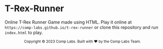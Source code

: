 # T-Rex-Runner

Online T-Rex Runner Game made using HTML. Play it online at `https://comp-labs.github.io/t-rex-runner` or clone this repository and run `index.html` to play.

<footer>
<p align="center" style="font-size: smaller;">
Copyright © 2023 Comp Labs. Built with ❤️ by the Comp Labs Team.
</p>
</footer>
